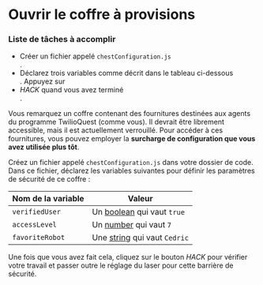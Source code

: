 # Ouvrir le coffre à provisions

<div class="aside">
<h3>Liste de tâches à accomplir</h3>
<ul>
  <li>Créer un fichier appelé <code>chestConfiguration.js</code></li>.
  <li>Déclarez trois variables comme décrit dans le tableau ci-dessous</li>.
  Appuyez sur <li><em>HACK</em> quand vous avez terminé</li>.
</ul>
</div>

Vous remarquez un coffre contenant des fournitures destinées aux agents du programme TwilioQuest (comme vous). Il devrait être librement accessible, mais il est actuellement verrouillé. Pour accéder à ces fournitures, vous pouvez employer la **surcharge de configuration que vous avez utilisée plus tôt**.

Créez un fichier appelé `chestConfiguration.js` dans votre dossier de code. Dans ce fichier, déclarez les variables suivantes pour définir les paramètres de sécurité de ce coffre :

| Nom de la variable | Valeur |
| ------------- | ----- |
| `verifiedUser` | Un [boolean](https://developer.mozilla.org/fr/docs/Web/JavaScript/Reference/Global_Objects/Boolean) qui vaut `true` |
| `accessLevel` | Un [number](https://developer.mozilla.org/fr/docs/Web/JavaScript/Reference/Global_Objects/Number) qui vaut `7` |
| `favoriteRobot` | Une [string](https://developer.mozilla.org/en-US/docs/Web/JavaScript/Reference/Global_Objects/String) qui vaut `Cedric` |

Une fois que vous avez fait cela, cliquez sur le bouton *HACK* pour vérifier votre travail et passer outre le réglage du laser pour cette barrière de sécurité.
